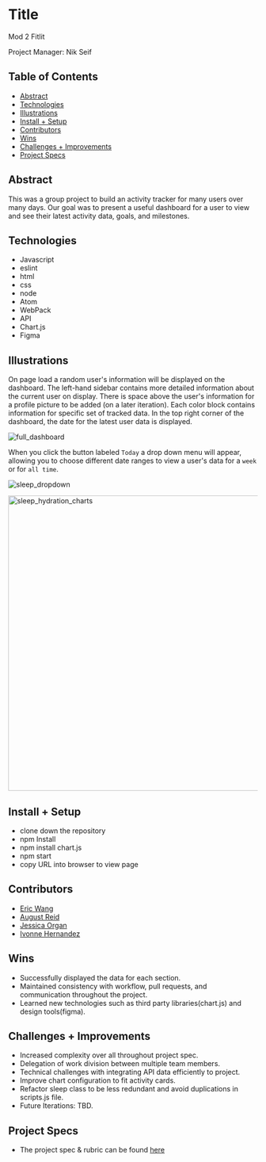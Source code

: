# Title
Mod 2  Fitlit

Project Manager: Nik Seif

## Table of Contents
  - [Abstract](#abstract)
  - [Technologies](#technologies)
  - [Illustrations](#illustrations)
  - [Install + Setup](#set-up)
  - [Contributors](#contributors)
  - [Wins](#wins)
  - [Challenges + Improvements](#challenges-+-Improvements)
  - [Project Specs](#project-specs)

## Abstract
This was a group project to build an activity tracker for many users over many days. Our goal was to present a useful dashboard for a user to view and see their latest activity data, goals, and milestones.

## Technologies
  - Javascript
  - eslint
  - html
  - css
  - node
  - Atom
  - WebPack
  - API
  - Chart.js
  - Figma

## Illustrations
  On page load a random user's information will be displayed on the dashboard. The left-hand sidebar contains more detailed information about the current user on display. There is space above the user's information for a profile picture to be added (on a later iteration). Each color block contains information for specific set of tracked data. In the top right corner of the dashboard, the date for the latest user data is displayed.

  ![full_dashboard](https://user-images.githubusercontent.com/83175748/138778542-49e24f42-7dba-4fcb-af8c-4e94d8e072fc.png)

  When you click the button labeled `Today` a drop down menu will appear, allowing you to choose different date ranges to view a user's data for a `week` or for `all time`.

  ![sleep_dropdown](https://user-images.githubusercontent.com/83175748/138778301-c3324b1a-446d-4a16-ab18-9a342f5913c3.png)

  <img width="596" alt="sleep_hydration_charts" src="https://user-images.githubusercontent.com/83175748/138776187-520c7695-6233-4de1-8d0b-dc6d8101b8f5.png">


## Install + Setup
  - clone down the repository
  - npm Install
  - npm install chart.js
  - npm start
  - copy URL into browser to view page

## Contributors
  - [Eric Wang](https://github.com/ewang0)
  - [August Reid](https://github.com/augustreid)
  - [Jessica Organ](https://github.com/Jorgan612)
  - [Ivonne Hernandez](https://github.com/ivonne-hernandez)

## Wins
  - Successfully displayed the data for each section.
  - Maintained consistency with workflow, pull requests, and communication throughout the project.
  - Learned new technologies such as third party libraries(chart.js) and design tools(figma).

## Challenges + Improvements
  - Increased complexity over all throughout project spec.
  - Delegation of work division between multiple team members.
  - Technical challenges with integrating API data efficiently to project.
  - Improve chart configuration to fit activity cards.
  - Refactor sleep class to be less redundant and avoid duplications in scripts.js file.  
  - Future Iterations: TBD.

## Project Specs
  - The project spec & rubric can be found [here](https://frontend.turing.edu/projects/Fitlit-part-one.html)

